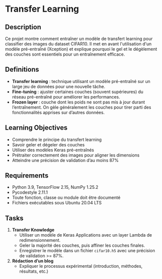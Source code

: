 # Transfer Learning

## Description

Ce projet montre comment entraîner un modèle de transfert learning pour classifier des images du dataset CIFAR10. Il met en avant l'utilisation d'un modèle pré-entraîné (Xception) et explique pourquoi le gel et le dégèlement des couches sont essentiels pour un entraînement efficace.

## Definitions

- **Transfer learning** : technique utilisant un modèle pré-entraîné sur un large jeu de données pour une nouvelle tâche.
- **Fine-tuning** : ajuster certaines couches (souvent supérieures) du réseau pré-entraîné pour améliorer les performances.
- **Frozen layer** : couche dont les poids ne sont pas mis à jour durant l’entraînement. On gèle généralement les couches pour tirer parti des fonctionnalités apprises sur d’autres données.

## Learning Objectives

- Comprendre le principe du transfert learning
- Savoir geler et dégeler des couches
- Utiliser des modèles Keras pré-entraînés
- Prétraiter correctement des images pour aligner les dimensions
- Atteindre une précision de validation d’au moins 87%

## Requirements

- Python 3.9, TensorFlow 2.15, NumPy 1.25.2
- Pycodestyle 2.11.1
- Toute fonction, classe ou module doit être documenté
- Fichiers exécutables sous Ubuntu 20.04 LTS

## Tasks

1. **Transfer Knowledge**
   - Utiliser un modèle de Keras Applications avec un layer Lambda de redimensionnement.
   - Geler la majorité des couches, puis affiner les couches finales.
   - Enregistrer le modèle dans un fichier `cifar10.h5` avec une précision de validation >= 87%.
2. **Rédaction d’un blog**
   - Expliquer le processus expérimental (introduction, méthodes, résultats, etc.)
